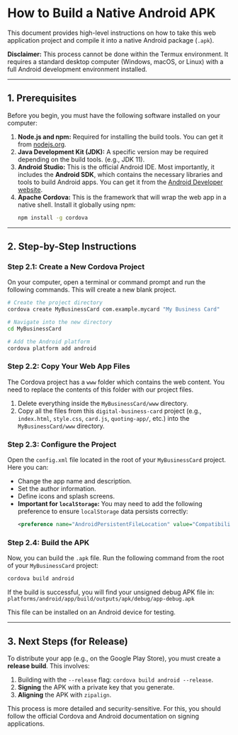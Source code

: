 # How to Build a Native Android APK

This document provides high-level instructions on how to take this web application project and compile it into a native Android package (`.apk`).

**Disclaimer:** This process cannot be done within the Termux environment. It requires a standard desktop computer (Windows, macOS, or Linux) with a full Android development environment installed.

---

## 1. Prerequisites

Before you begin, you must have the following software installed on your computer:

1.  **Node.js and npm:** Required for installing the build tools. You can get it from [nodejs.org](https://nodejs.org/).
2.  **Java Development Kit (JDK):** A specific version may be required depending on the build tools. (e.g., JDK 11).
3.  **Android Studio:** This is the official Android IDE. Most importantly, it includes the **Android SDK**, which contains the necessary libraries and tools to build Android apps. You can get it from the [Android Developer website](https://developer.android.com/studio).
4.  **Apache Cordova:** This is the framework that will wrap the web app in a native shell. Install it globally using npm:
    ```bash
    npm install -g cordova
    ```

---

## 2. Step-by-Step Instructions

### Step 2.1: Create a New Cordova Project

On your computer, open a terminal or command prompt and run the following commands. This will create a new blank project.

```bash
# Create the project directory
cordova create MyBusinessCard com.example.mycard "My Business Card"

# Navigate into the new directory
cd MyBusinessCard

# Add the Android platform
cordova platform add android
```

### Step 2.2: Copy Your Web App Files

The Cordova project has a `www` folder which contains the web content. You need to replace the contents of this folder with our project files.

1.  Delete everything inside the `MyBusinessCard/www` directory.
2.  Copy all the files from this `digital-business-card` project (e.g., `index.html`, `style.css`, `card.js`, `quoting-app/`, etc.) into the `MyBusinessCard/www` directory.

### Step 2.3: Configure the Project

Open the `config.xml` file located in the root of your `MyBusinessCard` project. Here you can:

*   Change the app name and description.
*   Set the author information.
*   Define icons and splash screens.
*   **Important for `localStorage`:** You may need to add the following preference to ensure `localStorage` data persists correctly:
    ```xml
    <preference name="AndroidPersistentFileLocation" value="Compatibility" />
    ```

### Step 2.4: Build the APK

Now, you can build the `.apk` file. Run the following command from the root of your `MyBusinessCard` project:

```bash
cordova build android
```

If the build is successful, you will find your unsigned debug APK file in:
`platforms/android/app/build/outputs/apk/debug/app-debug.apk`

This file can be installed on an Android device for testing.

---

## 3. Next Steps (for Release)

To distribute your app (e.g., on the Google Play Store), you must create a **release build**. This involves:

1.  Building with the `--release` flag: `cordova build android --release`.
2.  **Signing** the APK with a private key that you generate.
3.  **Aligning** the APK with `zipalign`.

This process is more detailed and security-sensitive. For this, you should follow the official Cordova and Android documentation on signing applications.
